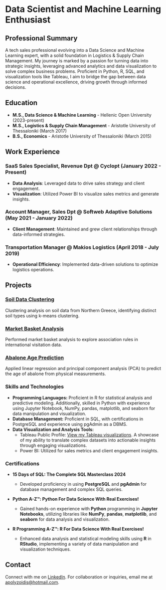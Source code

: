 # Data Scientist and Machine Learning Enthusiast

## Professional Summary

A tech sales professional evolving into a Data Science and Machine Learning expert, with a solid foundation in Logistics & Supply Chain Management. My journey is marked by a passion for turning data into strategic insights, leveraging advanced analytics and data visualization to solve complex business problems. Proficient in Python, R, SQL, and visualization tools like Tableau, I aim to bridge the gap between data science and operational excellence, driving growth through informed decisions.

## Education

- **M.S., Data Science & Machine Learning** - Hellenic Open University (2023-present)
- **M.S., Logistics & Supply Chain Management** - Aristotle University of Thessaloniki (March 2017)
- **B.S., Economics** - Aristotle University of Thessaloniki (March 2015)

## Work Experience

### SaaS Sales Specialist, Revenue Dpt @ Cyclopt (January 2022 - Present)
- **Data Analysis**: Leveraged data to drive sales strategy and client engagement.
- **Visualization**: Utilized Power BI to visualize sales metrics and generate insights.

### Account Manager, Sales Dpt @ Softweb Adaptive Solutions (May 2021 - January 2022)
- **Client Management**: Maintained and grew client relationships through data-informed strategies.

### Transportation Manager @ Makios Logistics (April 2018 - July 2019)
- **Operational Efficiency**: Implemented data-driven solutions to optimize logistics operations.

## Projects

### [Soil Data Clustering](https://github.com/AlexandrosPol/Data-Science-Projects/blob/main/Machine%20Learning%20Algorithms/Soil%20Dataset%20-%20k%20means%20clustering.R)
Clustering analysis on soil data from Northern Greece, identifying distinct soil types using k-means clustering.

### [Market Basket Analysis](https://github.com/AlexandrosPol/Data-Science-Projects/blob/main/Machine%20Learning%20Algorithms/Countries%20Dataset%20-%20apriori%20algorithm.R)
Performed market basket analysis to explore association rules in international visitation data.

### [Abalone Age Prediction](https://github.com/AlexandrosPol/Data-Science-Projects/blob/main/Machine%20Learning%20Algorithms/Abalone%20Dataset%20-%20linear%20regression%2Bpca.R)
Applied linear regression and principal component analysis (PCA) to predict the age of abalone from physical measurements.

### Skills and Technologies

- **Programming Languages:** Proficient in R for statistical analysis and predictive modeling. Additionally, skilled in Python with experience using Jupyter Notebook, NumPy, pandas, matplotlib, and seaborn for data manipulation and visualization.
- **Database Management:** Proficient in SQL, with certifications in PostgreSQL and experience using pgAdmin as a DBMS.
- **Data Visualization and Analysis Tools:**
  - Tableau Public Profile: [View my Tableau visualizations](https://public.tableau.com/app/profile/alexandros.polyzoidis/vizzes). A showcase of my ability to translate complex datasets into actionable insights through engaging visualizations.
  - Power BI: Utilized for sales metrics and client engagement insights.

### Certifications
- **15 Days of SQL: The Complete SQL Masterclass 2024**
  - Developed proficiency in using **PostgreSQL** and **pgAdmin** for database management and complex SQL queries.

- **Python A-Z™: Python For Data Science With Real Exercises!**
  - Gained hands-on experience with **Python** programming in **Jupyter Notebooks**, utilizing libraries like **NumPy**, **pandas**, **matplotlib**, and **seaborn** for data analysis and visualization.

- **R Programming A-Z™: R For Data Science With Real Exercises!**
  - Enhanced data analysis and statistical modeling skills using **R** in **RStudio**, implementing a variety of data manipulation and visualization techniques.
  
## Contact
Connect with me on [LinkedIn](https://www.linkedin.com/in/alexandrospolyzoidis/).
For collaboration or inquiries, email me at [apolyzoidis@hotmail.com](mailto:apolyzoidis@hotmail.com).

